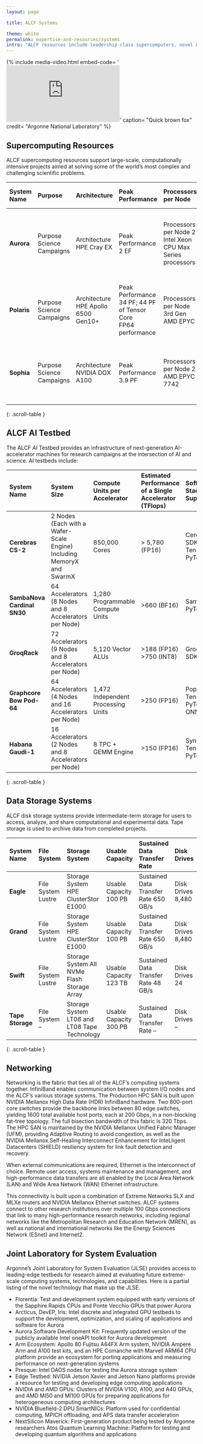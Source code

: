 ```yaml
---
layout: page

title: ALCF Systems

theme: white
permalink: expertise-and-resources/systems
intro: "ALCF resources include leadership-class supercomputers, novel AI accelerators, visualization clusters, advanced data storage systems, high-performance networking capabilities, and a wide variety of software tools and services to help facility users achieve their science goals."
---
```



{% include media-video.html
   embed-code= '<iframe src="https://www.youtube.com/embed/VW0hCq4G3uM?si=9kAgTCiziE0go8fa" title="YouTube video player" frameborder="0" allow="accelerometer; autoplay; clipboard-write; encrypted-media; gyroscope; picture-in-picture; web-share" allowfullscreen></iframe>'
   caption= "Quick brown fox"
   credit= "Argonne National Laboratory"
%}



## Supercomputing Resources

ALCF supercomputing resources support large-scale, computationally intensive projects aimed at solving some of the world’s most complex and challenging scientific problems.

<!-- | System Name     | Polaris       | Theta: KNL Nodes   | Theta: GPU Nodes   | Cooley   |
| :---------- | :---------- | :-------------- | :-------------- | :-------------- |
| Purpose    | Science Campaigns    | Science Campaigns       | Science Campaigns       |  Data Analysis and Visualization
| Architecture    | HPE Apollo 6500 Gen10+   | Intel-Cray XC40        | NVIDIA DGX A100        |  Intel Haswell
| Peak Performance    | 25 PF; 44 PF (Tensor Core double precision)    | 11.7 PF       | 3.9 PF        |  293 TF
| Processors per Node   | 3rd Gen AMD EPYC   | 64-core, 1.3-GHz Intel Xeon Phi 7230      | 2 AMD EPYC 7742        |  2 6-core, 2.4-GHz Intel E5–2620
| GPUs per Node    | 4 NVIDIA A100 Tensor Core   | --     | 8 NVIDIA A100 Tensor Core        |  NVIDIA Tesla K80
| Nodes   | 560    | 4,392      | 24        |  126
| Cores   | 17,920    | 281,088       | 3,072        |  1,512
| Memory    | 280 TB (DDR4); 87.5 TB (HBM)    | 843 TB (DDR4); 70 TB (HBM)       | 26 TB (DDR4); 8.32 TB (GPU)      |  47 TB (DDR4); 3 TB (GDDR5)
| Interconnect    | HPE Slingshot 10 with Dragonfly configuration    | Aries network with Dragonfly configuration      | NVIDIA QM8700 InfiniBand       |  FDR InfiniBand
| Racks    | 40    | 24       | 7     |  6 -->


| System Name | Purpose | Architecture | Peak Performance | Processors per Node | GPUs per Node | Nodes | Cores | Memory | Interconnect | Racks |
| :-- | :-- | :-- | :-- | :-- | :-- | :-- | :-- | :-- | :-- | :-- |
| **Aurora** | <span>Purpose</span> Science Campaigns | <span>Architecture</span> HPE Cray EX | <span>Peak Performance</span> 2 EF | <span>Processors per Node</span> 2 Intel Xeon CPU Max Series processors | <span>GPUs per Node</span> 6 Intel Data Center GPU Max Series | <span>Nodes</span> 10,624<br>CPUs: 21,248<br>GPUs: 63,744 | <span>Cores</span> 9,264,128 | <span>Memory</span> 20.4 PB | <span>Interconnect</span> HPE Slingshot 11 with Dragonfly Configuration | <span>Racks</span> 166 |
| **Polaris** | <span>Purpose</span> Science Campaigns | <span>Architecture</span> HPE Apollo 6500 Gen10+ | <span>Peak Performance</span> 34 PF; 44 PF of Tensor Core<br>FP64 performance | <span>Processors per Node</span> 3rd Gen AMD EPYC | <span>GPUs per Node</span> 4 NVIDIA A100 Tensor Core | <span>Nodes</span> 560 | <span>Cores</span> 17,920 | <span>Memory</span> 280 TB (DDR4); 87.5 TB (HBM) | <span>Interconnect</span> HPE Slingshot 11 with Dragonfly configuration | <span>Racks</span> 40 |
| **Sophia** | <span>Purpose</span> Science Campaigns | <span>Architecture</span> NVIDIA DGX A100 | <span>Peak Performance</span> 3.9 PF | <span>Processors per Node</span> 2 AMD EPYC 7742 | <span>GPUs per Node</span> 8 NVIDIA A100 Tensor Core | <span>Nodes</span> 24 | <span>Cores</span> 3,072 | <span>Memory</span> 26 TB (DDR4); 8.32 TB (GPU) | <span>Interconnect</span> NVIDIA HDR IniniBand | <span>Racks</span> 7 |
{: .scroll-table }



## ALCF AI Testbed

The ALCF AI Testbed provides an infrastructure of next-generation AI-accelerator machines for research campaigns at the intersection of AI and science. AI testbeds include:

| System Name | System Size | Compute Units per Accelerator | Estimated Performance of a Single Accelerator (TFlops) | Software Stack Support  | Interconnect |
| :-- | :-- | :-- | :-- | :-- | :-- |
| **Cerebras CS-2** | 2 Nodes (Each with a Wafer-Scale Engine) Including MemoryX and SwarmX | 850,000 Cores | > 5,780 (FP16) | Cerebras SDK, TensorFlow, PyTorch | Ethernet-based |
| **SambaNova Cardinal SN30** | 64 Accelerators (8 Nodes and 8 Accelerators per Node) | 1,280 Programmable Compute Units | >660 (BF16) | SambaFlow, PyTorch | Ethernet-based | 
| **GroqRack** | 72 Accelerators (9 Nodes and 8 Accelerators per Node) | 5,120 Vector ALUs | >188 (FP16) >750 (INT8) | GroqWare SDK, ONNX | RealScale&trade; |
| **Graphcore Bow Pod-64** | 64 Accelerators (4 Nodes and 16 Accelerators per Node) | 1,472 Independent Processing Units | >250 (FP16) | PopART, TensorFlow, PyTorch, ONNX | IPU Link |
| **Habana Gaudi-1** | 16 Accelerators (2 Nodes and 8 Accelerators per Node) | 8 TPC + GEMM Engine | >150 (FP16) | SynapseAI, TensorFlow, PyTorch | Ethernet-based |
{: .scroll-table }




## Data Storage Systems

ALCF disk storage systems provide intermediate-term storage for users to access, analyze, and share computational and experimental data. Tape storage is used to archive data from completed projects.

<!-- | System Name     | Eagle       | Grand   | Theta-FSO  | Swift   | Tape Storage
| :---------- | :---------- | :-------------- | :-------------- | :-------------- | :-------------- |
| File System    | Lustre   | Lustre       | Lustre       |  Lustre   |  -- 
| Storage System   | HPE ClusterStor E1000   | HPE ClusterStor E1000       | HPE Sonexion L300        |  All NVMe Flash Storage Array  | LT06 and LT08 Tape Technology
| Usable Capacity   | 100 PB   | 100 PB      | 9 PB      |  123 TB  | 300 PB
| Sustained Data Transfer Rate   | 650 GB/s   | 650 GB/s      | 240 GB/s       |  48 GB/s  | --
| Disk Drives   | 8,480   | 8,480       | 2,300       |  24  | -- -->


| System Name | File System | Storage System | Usable Capacity | Sustained Data Transfer Rate | Disk Drives |
| :-- | :-- | :-- | :-- | :-- | :-- |
| **Eagle** | <span>File System</span> Lustre | <span>Storage System</span> HPE ClusterStor E1000 | <span>Usable Capacity</span> 100 PB | <span>Sustained Data Transfer Rate</span> 650 GB/s | <span>Disk Drives</span> 8,480 |
| **Grand** | <span>File System</span> Lustre | <span>Storage System</span> HPE ClusterStor E1000 | <span>Usable Capacity</span> 100 PB | <span>Sustained Data Transfer Rate</span> 650 GB/s | <span>Disk Drives</span> 8,480 |
| **Swift** | <span>File System</span> Lustre | <span>Storage System</span> All NVMe Flash Storage Array | <span>Usable Capacity</span> 123 TB | <span>Sustained Data Transfer Rate</span> 48 GB/s | <span>Disk Drives</span> 24 |
| **Tape Storage** | <span>File System</span> – | <span>Storage System</span> LT06 and LT08 Tape Technology | <span>Usable Capacity</span> 300 PB | <span>Sustained Data Transfer Rate</span> – | <span>Disk Drives</span> – |
{: .scroll-table }


## Networking

Networking is the fabric that ties all of the ALCF’s computing systems together. InfiniBand enables communication between system I/O nodes and the ALCF’s various storage systems. The Production HPC SAN is built upon NVIDIA Mellanox High Data Rate (HDR) InfiniBand hardware. Two 800-port core switches provide the backbone links between 80 edge switches, yielding 1600 total available host ports, each at 200 Gbps, in a non-blocking fat-tree topology. The full bisection bandwidth of this fabric is 320 Tbps. The HPC SAN is maintained by the NVIDIA Mellanox Unified Fabric Manager (UFM), providing Adaptive Routing to avoid congestion, as well as the NVIDIA Mellanox Self-Healing Interconnect Enhancement for InteLligent Datacenters (SHIELD) resiliency system for link fault detection and recovery.

When external communications are required, Ethernet is the interconnect of choice. Remote user access, systems maintenance and management, and high-performance data transfers are all enabled by the Local Area Network (LAN) and Wide Area Network (WAN) Ethernet infrastructure. 

This connectivity is built upon a combination of Extreme Networks SLX and MLXe routers and NVIDIA Mellanox Ethernet switches. 
ALCF systems connect to other research institutions over multiple 100 Gbps connections that link to many high-performance research networks, including regional networks like the Metropolitan Research and Education Network (MREN), as well as national and international networks like the Energy Sciences Network (ESnet) and Internet2.
 

 
## Joint Laboratory for System Evaluation
 
Argonne’s Joint Laboratory for System Evaluation (JLSE) provides access to leading-edge testbeds for research aimed at evaluating future extreme-scale computing systems, technologies, and capabilities. Here is a partial listing of the novel technology that make up the JLSE.

- Florentia: Test and development system equipped with early versions of the Sapphire Rapids CPUs and Ponte Vecchio GPUs that power Aurora 
- Arcticus, DevEP, Iris: Intel discrete and integrated GPU testbeds to
support the development, optimization, and scaling of applications and software for Aurora
- Aurora Software Development Kit: Frequently updated version of the publicly available Intel oneAPI toolkit for Aurora development
- Arm Ecosystem: Apollo 80 Fujitsu A64FX Arm system, NVIDIA Ampere Arm and A100 test kits, and an HPE Comanche with Marvell ARM64 CPU platform provide an ecosystem for porting applications and measuring performance on next-generation systems
- Presque: Intel DAOS nodes for testing the Aurora storage system
- Edge Testbed: NVIDIA Jetson Xavier and Jetson Nano platforms provide a resource for testing and developing edge computing applications
- NVIDIA and AMD GPUs: Clusters of NVIDIA V100, A100, and A40 GPUs, and AMD MI50 and MI100 GPUs for preparing applications for heterogeneous computing architectures
- NVIDIA Bluefield-2 DPU SmartNICs: Platform used for confidential computing, MPICH offloading, and APS data transfer acceleration
- NextSilicon Maverick: First-generation product being tested by Argonne researchers
Atos Quantum Learning Machine: Platform for testing and developing quantum algorithms and applications
 



